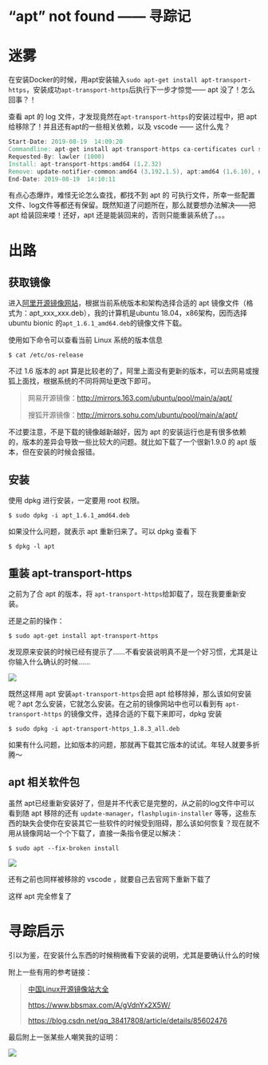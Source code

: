 # “apt” not found —— 寻踪记

# 迷雾

在安装Docker的时候，用apt安装输入`sudo apt-get install apt-transport-https`，安装成功`apt-transport-https`后执行下一步才惊觉—— apt 没了！怎么回事？！

查看 apt 的 log 文件，才发现竟然在`apt-transport-https`的安装过程中，把 apt 给移除了！并且还有apt的一些相关依赖，以及 vscode —— 这什么鬼？

```verilog
Start-Date: 2019-08-19  14:09:20
Commandline: apt-get install apt-transport-https ca-certificates curl software-properties-common
Requested-By: lawler (1000)
Install: apt-transport-https:amd64 (1.2.32)
Remove: update-notifier-common:amd64 (3.192.1.5), apt:amd64 (1.6.10), update-manager:amd64 (1:18.04.11.9), ubuntu-desktop:amd64 (1.417), flashplugin-installer:amd64 (32.0.0.223ubuntu0.16.04.1), ttf-mscorefonts-installer:amd64 (3.6ubuntu2), ubuntu-minimal:amd64 (1.417), apt-utils:amd64 (1.6.10), code:amd64 (1.37.0-1565227985), ubuntu-release-upgrader-gtk:amd64 (1:18.04.30), update-notifier:amd64 (3.192.1.5)
End-Date: 2019-08-19  14:10:11
```

有点心态爆炸，难怪无论怎么查找，都找不到 apt 的 可执行文件，所幸一些配置文件、log文件等都还有保留。既然知道了问题所在，那么就要想办法解决——把 apt 给装回来喽！还好，apt 还是能装回来的，否则只能重装系统了。。。

# 出路

## 获取镜像

进入[阿里开源镜像网站](https://opsx.alibaba.com/mirror/search?q=apt&lang=zh-CN)，根据当前系统版本和架构选择合适的 apt 镜像文件（格式为：apt_xxx_xxx.deb），我的计算机是ubuntu 18.04，x86架构，因而选择 ubuntu bionic 的`apt_1.6.1_amd64.deb`的镜像文件下载。

使用如下命令可以查看当前 Linux 系统的版本信息

```shell
$ cat /etc/os-release
```

不过 1.6 版本的 apt 算是比较老的了，阿里上面没有更新的版本，可以去网易或搜狐上面找，根据系统的不同将网址更改下即可。

> 网易开源镜像：http://mirrors.163.com/ubuntu/pool/main/a/apt/
>
> 搜狐开源镜像：http://mirrors.sohu.com/ubuntu/pool/main/a/apt/

不过要注意，不是下载的镜像越新越好，因为 apt 的安装运行也是有很多依赖的，版本的差异会导致一些比较大的问题。就比如下载了一个很新1.9.0 的 apt 版本，但在安装的时候会报错。

## 安装

使用 dpkg 进行安装，一定要用 root 权限。

```shell
$ sudo dpkg -i apt_1.6.1_amd64.deb
```

如果没什么问题，就表示 apt 重新归来了。可以 dpkg 查看下

```shell
$ dpkg -l apt
```



## 重装 apt-transport-https

之前为了合 apt 的版本，将 `apt-transport-https`给卸载了，现在我要重新安装。

还是之前的操作：

```shell
$ sudo apt-get install apt-transport-https
```

发现原来安装的时候已经有提示了……不看安装说明真不是一个好习惯，尤其是让你输入什么确认的时候……



![](https://raw.githubusercontent.com/Shadowmaple/mydocuments/master/images/Screenshot/001.png)



既然这样用 apt 安装`apt-transport-https`会把 apt 给移除掉，那么该如何安装 呢？apt 怎么安装，它就怎么安装。在之前的镜像网站中也可以看到有 `apt-transport-https` 的镜像文件，选择合适的下载下来即可，dpkg 安装

```shell
$ sudo dpkg -i apt-transport-https_1.8.3_all.deb
```

如果有什么问题，比如版本的问题，那就再下载其它版本的试试。年轻人就要多折腾～



## apt 相关软件包

虽然 apt已经重新安装好了，但是并不代表它是完整的，从之前的log文件中可以看到随 apt 移除的还有 `update-manager`，`flashplugin-installer` 等等，这些东西的缺失会使你在安装其它一些软件的时候受到阻碍，那么该如何恢复？现在就不用从镜像网站一个个下载了，直接一条指令便足以解决：

```shell
$ sudo apt --fix-broken install
```



![](https://raw.githubusercontent.com/Shadowmaple/mydocuments/master/images/Screenshot/003.png)



还有之前也同样被移除的 vscode ，就要自己去官网下重新下载了

这样 apt 完全修复了



# 寻踪启示

引以为鉴，在安装什么东西的时候稍微看下安装的说明，尤其是要确认什么的时候

附上一些有用的参考链接：

> [中国Linux开源镜像站大全](https://bbs.aliyun.com/simple/t345645.html)
>
> https://www.bbsmax.com/A/gVdnYx2X5W/
>
> https://blog.csdn.net/qq_38417808/article/details/85602476



最后附上一张某些人嘲笑我的证明：

![](https://raw.githubusercontent.com/Shadowmaple/myDocuments/master/images/Screenshot/from_phone/001.jpg)
